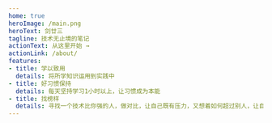 ```yaml
---
home: true
heroImage: /main.png
heroText: 剑廿三
tagline: 技术无止境的笔记
actionText: 从这里开始 →
actionLink: /about/
features:
- title: 学以致用
  details: 将所学知识运用到实践中
- title: 好习惯保持
  details: 每天坚持学习1小时以上，让习惯成为本能
- title: 找榜样
  details: 寻找一个技术比你强的人，做对比，让自己既有压力，又想着如何超过别人，让自己变的更强！
---
```


<footer-footer></footer-footer>

